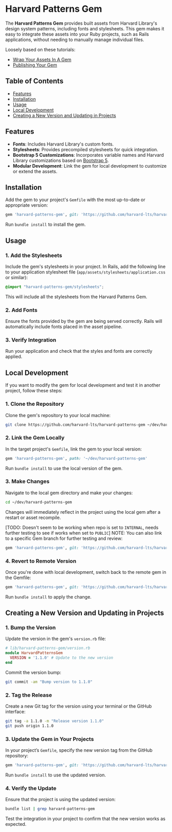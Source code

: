 # Harvard Patterns Gem

The **Harvard Patterns Gem** provides built assets from Harvard Library's design system patterns, including fonts and stylesheets. This gem makes it easy to integrate these assets into your Ruby projects, such as Rails applications, without needing to manually manage individual files.

Loosely based on these tutorials:
* [Wrap Your Assets In A Gem](https://medium.com/@paulfarino/wrap-your-assets-in-a-gem-3ad7ecf5b075)
* [Publishing Your Gem](https://guides.rubygems.org/publishing/)


## Table of Contents
- [Features](#features)
- [Installation](#installation)
- [Usage](#usage)
- [Local Development](#local-development)
- [Creating a New Version and Updating in Projects](#creating-a-new-version-and-updating-in-projects)


## Features

- **Fonts**: Includes Harvard Library's custom fonts.
- **Stylesheets**: Provides precompiled stylesheets for quick integration.
- **Bootstrap 5 Customizations**: Incorporates variable names and Harvard Library customizations based on [Bootstrap 5](LINK!).
- **Modular Development**: Link the gem for local development to customize or extend the assets.


## Installation

Add the gem to your project's `Gemfile` with the most up-to-date or appropriate version:

```ruby
gem 'harvard-patterns-gem', git: 'https://github.com/harvard-lts/harvard-patterns-gem', tag '1.1.0'
```

Run `bundle install` to install the gem.


## Usage

### 1. Add the Stylesheets
Include the gem's stylesheets in your project. In Rails, add the following line to your application stylesheet file (`app/assets/stylesheets/application.css` or similar):

```scss
@import "harvard-patterns-gem/stylesheets";
```

This will include all the stylesheets from the Harvard Patterns Gem.

### 2. Add Fonts
Ensure the fonts provided by the gem are being served correctly. Rails will automatically include fonts placed in the asset pipeline.

### 3. Verify Integration
Run your application and check that the styles and fonts are correctly applied.


## Local Development
If you want to modify the gem for local development and test it in another project, follow these steps:

### 1. Clone the Repository
Clone the gem's repository to your local machine:
```zsh
git clone https://github.com/harvard-lts/harvard-patterns-gem ~/dev/harvard-patterns-gem
```

### 2. Link the Gem Locally
In the target project's `Gemfile`, link the gem to your local version:
```ruby
gem 'harvard-patterns-gem', path: '~/dev/harvard-patterns-gem'
```

Run `bundle install` to use the local version of the gem.

### 3. Make Changes
Navigate to the local gem directory and make your changes:

```zsh
cd ~/dev/harvard-patterns-gem
```

Changes will immediately reflect in the project using the local gem after a restart or asset recompile.

[TODO: Doesn't seem to be working when repo is set to `INTERNAL`, needs further testing to see if works when set to `PUBLIC`] 
NOTE: You can also link to a specific Gem branch for further testing and review:
```ruby
gem 'harvard-patterns-gem', git: 'https://github.com/harvard-lts/harvard-patterns-gem', branch: 'LTSARC-#'
```

### 4. Revert to Remote Version
Once you're done with local development, switch back to the remote gem in the Gemfile:

```ruby
gem 'harvard-patterns-gem', git: 'https://github.com/harvard-lts/harvard-patterns-gem', tag: '1.1.0'
```

Run `bundle install` to apply the change.


## Creating a New Version and Updating in Projects

### 1. Bump the Version

Update the version in the gem's `version.rb` file:

```ruby
# lib/harvard-patterns-gem/version.rb
module HarvardPatternsGem
  VERSION = '1.1.0' # Update to the new version
end
```

Commit the version bump:
```zsh
git commit -am "Bump version to 1.1.0"
```

### 2. Tag the Release
Create a new Git tag for the version using your terminal or the GitHub interface:
```zsh
git tag -a 1.1.0 -m "Release version 1.1.0"
git push origin 1.1.0
```

### 3. Update the Gem in Your Projects
In your project’s `Gemfile`, specify the new version tag from the GitHub repository:

```ruby
gem 'harvard-patterns-gem', git: 'https://github.com/harvard-lts/harvard-patterns-gem.git', tag: '1.1.0'
```

Run `bundle install` to use the updated version.

### 4. Verify the Update
Ensure that the project is using the updated version:

```zsh
bundle list | grep harvard-patterns-gem
```

Test the integration in your project to confirm that the new version works as expected.
